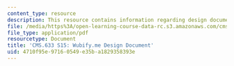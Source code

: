 ```yaml
---
content_type: resource
description: This resource contains information regarding design document.
file: /media/https%3A/open-learning-course-data-rc.s3.amazonaws.com/cms-633-digital-humanities-spring-2015/4710f95e97160549e35ba1829358393e_MITCMS_633S15_Wubify_Paper.pdf
file_type: application/pdf
resourcetype: Document
title: 'CMS.633 S15: Wubify.me Design Document'
uid: 4710f95e-9716-0549-e35b-a1829358393e
---
```

